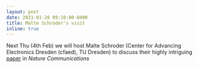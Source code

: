 ```yaml
---
layout: post
date: 2021-01-28 09:10:00-0400
title: Malte Schroder's visit
inline: true
---
```


Next Thu (4th Feb) we will host Malte Schroder (Center for Advancing Electronics Dresden (cfaed), TU Dresden) to discuss their highly intriguing [paper](https://doi.org/10.1038/s41467-020-18370-3) in _Nature Communications_
